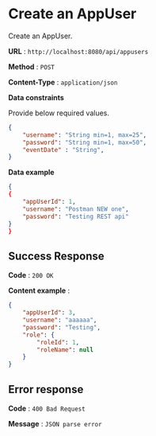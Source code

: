 # Create an AppUser

Create an AppUser.

**URL** : `http://localhost:8080/api/appusers`

**Method** : `POST`

**Content-Type** : `application/json`

<!--**Auth required** : Yes

**Permissions required** : None -->

**Data constraints**

Provide below required values.

```json
{
    "username": "String min=1, max=25",
    "password": "String min=1, max=50",
    "eventDate" : "String",
}
```

**Data example**

```json
{
{
    "appUserId": 1,
    "username": "Postman NEW one",
    "password": "Testing REST api"
}
}

```

## Success Response

**Code** : `200 OK`  

**Content example** :
```json
{
    "appUserId": 3,
    "username": "aaaaaa",
    "password": "Testing",
    "role": {
        "roleId": 1,
        "roleName": null
    }
}
```

## Error response  

**Code** : `400 Bad Request`  

**Message** : `JSON parse error`

